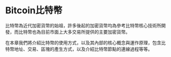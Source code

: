 # Bitcoin比特幣

比特幣為近代加密貨幣的始祖，許多後起的加密貨幣均為參考比特幣核心技術所開發，而比特幣也為目前市面上大多交易所提供的主要加密貨幣。

在本章我們將介紹比特幣的使用方式，以及其內部的核心概念與運作原理，包含比特幣地址、交易、區塊的產生方式，以及介紹比特幣節點的連線過程等等。

